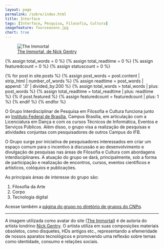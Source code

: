 ```yaml
---
layout: page
permalink: /sobre/index.html
title: Interface
tags: [Interface, Pesquisa, Filosofia, Cultura]
imagefeature: fourseasons.jpg
chart: true
---
```

<figure>
  <img src="{{ site.url }}/images/hossain-faysal.jpg" alt="The Immortal">
  <figcaption><a href="http://www.nickgentry.com/the-immortal/" target="_blank">The Immortal, de Nick Gentry</a></figcaption>
</figure>

{% assign total_words = 0 %}
{% assign total_readtime = 0 %}
{% assign featuredcount = 0 %}
{% assign statuscount = 0 %}

{% for post in site.posts %}
    {% assign post_words = post.content | strip_html | number_of_words %}
    {% assign readtime = post_words | append: '.0' | divided_by:200 %}
    {% assign total_words = total_words | plus: post_words %}
    {% assign total_readtime = total_readtime | plus: readtime %}
    {% if post.featured %}
    {% assign featuredcount = featuredcount | plus: 1 %}
    {% endif %}
{% endfor %}


O Grupo Interdisciplinar de Pesquisa em Filosofia e Cultura funciona junto ao [Instituto Federal de Brasília](http://www.ifb.edu.br/pesquisa/pesquisa3/grupos-de-pesquisa-2), Campus Brasília, em articulação com a Licenciatura em Dança e com os cursos Técnicos de Informática, Eventos e Serviços Públicos. Além disso, o grupo visa a realização de pesquisas e atividades conjuntas com pesquisadores de outros Campus do IFB.
     
O Grupo surge por iniciativa de pesquisadores interessados em criar um espaço comum para o incentivo à discussão e ao desenvolvimento e divulgação de pesquisas nas áreas de Filosofia e Cultura com abordagens interdisciplinares. A atuação do grupo se dará, principalmente, sob a forma de participação e realização de encontros, cursos, eventos científicos e artísticos, colóquios e publicações.
     
As principais áreas de interesse do grupo são:
     
1. Filosofia da Arte
2. Corpo
3. Tecnologia digital
     
Acesse também a [página do grupo no diretório de grupos do CNPq](http://dgp.cnpq.br/dgp/espelhogrupo/6419069911099653).
     
***
     
A imagem utilizada como avatar do site ([The Immortal](http://www.nickgentry.com/the-immortal/)) é de autoria do artista londrino [Nick Gentry](http://www.nickgentry.com). O artista utiliza em suas composições materiais obsoletos, como disquetes, HDs antigos etc., representando a efemeridade de nossos aparatos tecnológicos e promovendo uma reflexão sobre temas como identidade, consumo e relações sociais.
